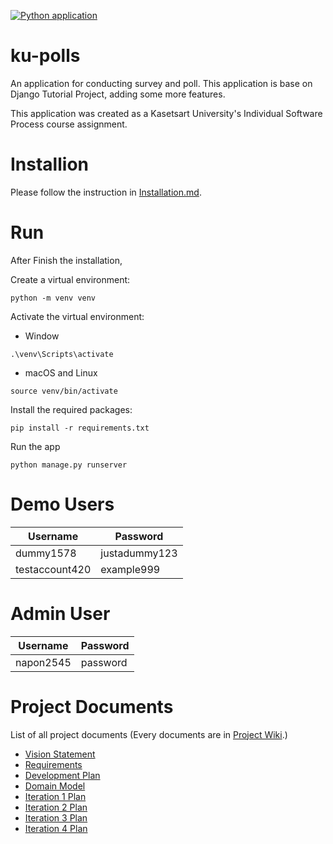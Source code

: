 [![Python application](https://github.com/napon2545/ku-polls/actions/workflows/python-app.yml/badge.svg)](https://github.com/napon2545/ku-polls/actions/workflows/python-app.yml)
# ku-polls
An application for conducting survey and poll. This application is base on Django Tutorial Project, adding some more features.

This application was created as a Kasetsart University's Individual Software Process course assignment.

# Installion
Please follow the instruction in [Installation.md](./Installation.md).

#  Run
After Finish the installation,

Create a virtual environment:
```
python -m venv venv
```
Activate the virtual environment:
* Window
```
.\venv\Scripts\activate
```
* macOS and Linux
```
source venv/bin/activate
```

Install the required packages:
```
pip install -r requirements.txt
```

Run the app
```
python manage.py runserver
```

# Demo Users
| Username  | Password        |
|-----------|-----------------|
|   dummy1578   | justadummy123 |
|   testaccount420   | example999 |

# Admin User
| Username  | Password        |
|-----------|-----------------|
|   napon2545   | password |

# Project Documents

List of all project documents (Every documents are in [Project Wiki](../../wiki/Home).)

- [Vision Statement](../../wiki/Vision%20Statement)
- [Requirements](../../wiki/Requirements)
- [Development Plan](../../wiki/Development%20Plan)
- [Domain Model](../../wiki/Domain-Model)
- [Iteration 1 Plan](../../wiki/Iteration%201%20Plan)
- [Iteration 2 Plan](../../wiki/Iteration%202%20Plan)
- [Iteration 3 Plan](../../wiki/Iteration%203%20Plan)
- [Iteration 4 Plan](../../wiki/Iteration%204%20Plan)



